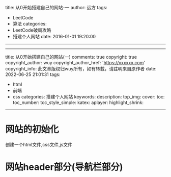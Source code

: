 title: 从0开始搭建自己的网站-一
author: 远方
tags:
  - LeetCode
  - 算法
categories:
  - LeetCode破局攻略
  - 搭建个人网站
date: 2016-01-01 19:20:00
---
---
title: 从0开始搭建自己的网站(一)
comments: true
copyright: true
copyright_author: wuy
copyright_author_href: 'https://xxxxxx.com'
copyright_info: 此文章版权归wuy所有，如有转载，请註明来自原作者
date: 2022-06-25 21:01:31
tags: 
  - html
  - 前端
  - css
categories: 搭建个人网站
keywords:
description:
top_img:
cover:
toc:
toc_number:
toc_style_simple:
katex:
aplayer:
highlight_shrink:
---

# 网站的初始化

创建一个html文件,css文件,js文件



# 网站header部分(导航栏部分)





